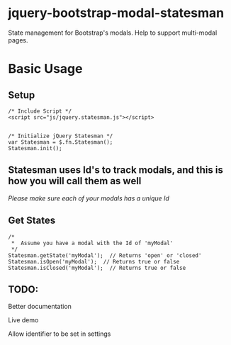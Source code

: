 # jquery-bootstrap-modal-statesman
State management for Bootstrap's modals.  Help to support multi-modal pages.

# Basic Usage

## Setup
~~~
/* Include Script */
<script src="js/jquery.statesman.js"></script>


/* Initialize jQuery Statesman */
var Statesman = $.fn.Statesman();
Statesman.init();
~~~

## Statesman uses Id's to track modals, and this is how you will call them as well
*Please make sure each of your modals has a unique Id*

## Get States
~~~
/*
 *  Assume you have a modal with the Id of 'myModal'
 */
Statesman.getState('myModal');  // Returns 'open' or 'closed'
Statesman.isOpen('myModal');  // Returns true or false
Statesman.isClosed('myModal');  // Returns true or false
~~~

## TODO:
Better documentation

Live demo

Allow identifier to be set in settings